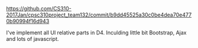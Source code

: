 https://github.com/CS310-2017Jan/cpsc310project_team132/commit/b9dd45525a30c0be4dea70e4770b90994f16d943

I've implement all UI relative parts in D4. Inculding little bit Bootstrap, Ajax and lots of javascript. 
